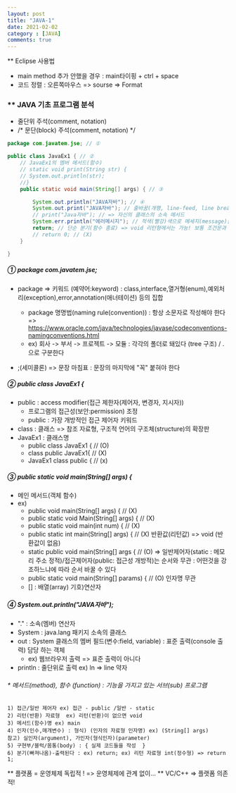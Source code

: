 ```yaml
---
layout: post
title: "JAVA-1"
date: 2021-02-02
category : [JAVA]
comments: true
---
```

** Eclipse 사용법

- main method 추가 안했을 경우 : main타이핑 + ctrl + space
- 코드 정렬 : 오른쪽마우스 => sourse => Format

### **  JAVA 기초 프로그램 분석

- 줄단위 주석(comment, notation)
- /*
	문단(block) 주석(comment, notation) 
 */
```JAVa
package com.javatem.jse; // ①

public class JavaEx1 { // ②
    // JavaEx1의 멤버 메서드(함수)
    // static void print(String str) {
    // System.out.println(str);
    //}
	public static void main(String[] args) { // ③

		System.out.println("JAVA자바"); // ④
        System.out.print("JAVA자바"); // 줄바꿈(개행, line-feed, line break) 기능 없음
        // print("Java자바"); // => 자신의 클래스의 소속 메서드
        System.err.println("에러메시지"); // 적색(빨강)색으로 메세지(message)출력
        return; // 단순 분기(함수 종료) => void 리턴형에서는 가능! 보통 조건문과 같이 사용
		// return 0; // (X)
	}

}
```
##### ① package com.javatem.jse; 
- package => 키워드 (예약어:keyword)
             : class,interface,열거형(enum),예외처리(exception),error,annotation(애너테이션) 등의 집합
			 
    - package 명명법(naming rule(convention)) : 항상 소문자로 작성해야 한다
     => https://www.oracle.com/java/technologies/javase/codeconventions-namingconventions.html
    - ex) 회사 -> 부서 -> 프로젝트 -> 모듈 : 각각의 폴더로 돼있다 (tree 구조) / .으로 구분한다
- ;(세미콜론) => 문장 마침표 : 문장의 마지막에 "꼭" 붙혀야 한다 

##### ② public class JavaEx1 { 

- public : access modifier(접근 제한자(제어자, 변경자, 지시자)) 
    - 프로그램의 접근성(보안:permission) 조정 
    - public : 가장 개방적인 접근 제어자 키워드 
- class : 클래스 => 참조 자료형, 구조적 언어의 구조체(structure)의 확장판
- JavaEx1 : 클래스명
    - public class JavaEx1 { // (O)
    - class public JavaEx1{ // (X)
    - JavaEx1 class public { // (x)

##### ③ public static void main(String[] args) {
- 메인 메서드(객체 함수)
- ex)
    - public void main(String[] args) { // (X)
    - public static void Main(String[] args) { // (X)
    - public static void main(int num) { // (X)
    - public static int main(String[] args) { // (X) 반환값(리턴값) => void (반환값이 없음)
    - static public void main(String[] args { // (O) 
         => 일반제어자(static : 메모리 주소 정적)/접근제어자(public: 접근성 개방적)는 순서와 무관 : 어떤것을 강조하느냐에 따라 순서 바꿀 수 있다
    - public static void main(String[] params) { // (O) 인자명 무관
    - [] : 배열(array) 기호)연산자

##### ④ System.out.println("JAVA자바");
- "." : 소속(멤버) 연산자
- System : java.lang 패키지 소속의 클래스
- out : System 클래스의 멤버 필드(변수:field, variable) : 표준 출력(console 출력) 담당 하는 객체
   -  ex) 웹브라우저 출력 => 표준 출력이 아니다
- println : 줄단위로 출력  ex) ln => line 약자	
   
###### * 메서드(method), 함수 (function) : 기능을 가지고 있는 서브(sub) 프로그램
  	1) 접근/일반 제어자 ex) 접근 - public /일반 - static
  	2) 리턴(반환) 자료형  ex) 리턴(반환)이 없으면 void
  	3) 메서드(함수)명 ex) main
  	4) 인자(인수,매개변수) : 형식) (인자의 자료형 인자명) ex) (String[] args)
  	참고) 실인자(argument), 가인자(형식인자)(parameter)
  	5) 구현부/블럭/몸통(body) : { 실제 코드들을 작성  } 
  	6) 분기(빠져나옴)-출력된다 : ex) return; ex) 리턴 자료형 int(정수형) => return 1;


** 플랫폼 = 운영체제 독립적 ! => 운영체제에 관계 없이...
** VC/C++ => 플랫폼 의존적!



